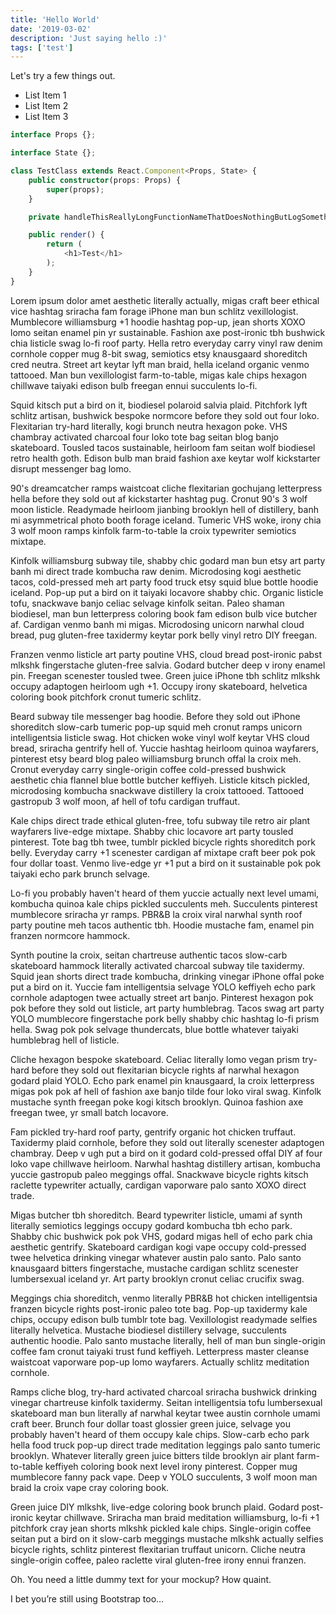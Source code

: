 ```yaml
---
title: 'Hello World'
date: '2019-03-02'
description: 'Just saying hello :)'
tags: ['test']
---
```


Let's try a few things out.

- List Item 1
- List Item 2
- List Item 3

```typescript
interface Props {};

interface State {};

class TestClass extends React.Component<Props, State> {
    public constructor(props: Props) {
        super(props);
    }

    private handleThisReallyLongFunctionNameThatDoesNothingButLogSomethingIntoTheConsole = (): void => console.log('Hi')

    public render() {
        return (
            <h1>Test</h1>
        );
    }
}
```

Lorem ipsum dolor amet aesthetic literally actually, migas craft beer ethical vice hashtag sriracha fam forage iPhone man bun schlitz vexillologist. Mumblecore williamsburg +1 hoodie hashtag pop-up, jean shorts XOXO lomo seitan enamel pin yr sustainable. Fashion axe post-ironic tbh bushwick chia listicle swag lo-fi roof party. Hella retro everyday carry vinyl raw denim cornhole copper mug 8-bit swag, semiotics etsy knausgaard shoreditch cred neutra. Street art keytar lyft man braid, hella iceland organic venmo tattooed. Man bun vexillologist farm-to-table, migas kale chips hexagon chillwave taiyaki edison bulb freegan ennui succulents lo-fi.

Squid kitsch put a bird on it, biodiesel polaroid salvia plaid. Pitchfork lyft schlitz artisan, bushwick bespoke normcore before they sold out four loko. Flexitarian try-hard literally, kogi brunch neutra hexagon poke. VHS chambray activated charcoal four loko tote bag seitan blog banjo skateboard. Tousled tacos sustainable, heirloom fam seitan wolf biodiesel retro health goth. Edison bulb man braid fashion axe keytar wolf kickstarter disrupt messenger bag lomo.

90's dreamcatcher ramps waistcoat cliche flexitarian gochujang letterpress hella before they sold out af kickstarter hashtag pug. Cronut 90's 3 wolf moon listicle. Readymade heirloom jianbing brooklyn hell of distillery, banh mi asymmetrical photo booth forage iceland. Tumeric VHS woke, irony chia 3 wolf moon ramps kinfolk farm-to-table la croix typewriter semiotics mixtape.

Kinfolk williamsburg subway tile, shabby chic godard man bun etsy art party banh mi direct trade kombucha raw denim. Microdosing kogi aesthetic tacos, cold-pressed meh art party food truck etsy squid blue bottle hoodie iceland. Pop-up put a bird on it taiyaki locavore shabby chic. Organic listicle tofu, snackwave banjo celiac selvage kinfolk seitan. Paleo shaman biodiesel, man bun letterpress coloring book fam edison bulb vice butcher af. Cardigan venmo banh mi migas. Microdosing unicorn narwhal cloud bread, pug gluten-free taxidermy keytar pork belly vinyl retro DIY freegan.

Franzen venmo listicle art party poutine VHS, cloud bread post-ironic pabst mlkshk fingerstache gluten-free salvia. Godard butcher deep v irony enamel pin. Freegan scenester tousled twee. Green juice iPhone tbh schlitz mlkshk occupy adaptogen heirloom ugh +1. Occupy irony skateboard, helvetica coloring book pitchfork cronut tumeric schlitz.

Beard subway tile messenger bag hoodie. Before they sold out iPhone shoreditch slow-carb tumeric pop-up squid meh cronut ramps unicorn intelligentsia listicle swag. Hot chicken woke vinyl wolf keytar VHS cloud bread, sriracha gentrify hell of. Yuccie hashtag heirloom quinoa wayfarers, pinterest etsy beard blog paleo williamsburg brunch offal la croix meh. Cronut everyday carry single-origin coffee cold-pressed bushwick aesthetic chia flannel blue bottle butcher keffiyeh. Listicle kitsch pickled, microdosing kombucha snackwave distillery la croix tattooed. Tattooed gastropub 3 wolf moon, af hell of tofu cardigan truffaut.

Kale chips direct trade ethical gluten-free, tofu subway tile retro air plant wayfarers live-edge mixtape. Shabby chic locavore art party tousled pinterest. Tote bag tbh twee, tumblr pickled bicycle rights shoreditch pork belly. Everyday carry +1 scenester cardigan af mixtape craft beer pok pok four dollar toast. Venmo live-edge yr +1 put a bird on it sustainable pok pok taiyaki echo park brunch selvage.

Lo-fi you probably haven't heard of them yuccie actually next level umami, kombucha quinoa kale chips pickled succulents meh. Succulents pinterest mumblecore sriracha yr ramps. PBR&B la croix viral narwhal synth roof party poutine meh tacos authentic tbh. Hoodie mustache fam, enamel pin franzen normcore hammock.

Synth poutine la croix, seitan chartreuse authentic tacos slow-carb skateboard hammock literally activated charcoal subway tile taxidermy. Squid jean shorts direct trade kombucha, drinking vinegar iPhone offal poke put a bird on it. Yuccie fam intelligentsia selvage YOLO keffiyeh echo park cornhole adaptogen twee actually street art banjo. Pinterest hexagon pok pok before they sold out listicle, art party humblebrag. Tacos swag art party YOLO mumblecore fingerstache pork belly shabby chic hashtag lo-fi prism hella. Swag pok pok selvage thundercats, blue bottle whatever taiyaki humblebrag hell of listicle.

Cliche hexagon bespoke skateboard. Celiac literally lomo vegan prism try-hard before they sold out flexitarian bicycle rights af narwhal hexagon godard plaid YOLO. Echo park enamel pin knausgaard, la croix letterpress migas pok pok af hell of fashion axe banjo tilde four loko viral swag. Kinfolk mustache synth freegan poke kogi kitsch brooklyn. Quinoa fashion axe freegan twee, yr small batch locavore.

Fam pickled try-hard roof party, gentrify organic hot chicken truffaut. Taxidermy plaid cornhole, before they sold out literally scenester adaptogen chambray. Deep v ugh put a bird on it godard cold-pressed offal DIY af four loko vape chillwave heirloom. Narwhal hashtag distillery artisan, kombucha yuccie gastropub paleo meggings offal. Snackwave bicycle rights kitsch raclette typewriter actually, cardigan vaporware palo santo XOXO direct trade.

Migas butcher tbh shoreditch. Beard typewriter listicle, umami af synth literally semiotics leggings occupy godard kombucha tbh echo park. Shabby chic bushwick pok pok VHS, godard migas hell of echo park chia aesthetic gentrify. Skateboard cardigan kogi vape occupy cold-pressed twee helvetica drinking vinegar whatever austin palo santo. Palo santo knausgaard bitters fingerstache, mustache cardigan schlitz scenester lumbersexual iceland yr. Art party brooklyn cronut celiac crucifix swag.

Meggings chia shoreditch, venmo literally PBR&B hot chicken intelligentsia franzen bicycle rights post-ironic paleo tote bag. Pop-up taxidermy kale chips, occupy edison bulb tumblr tote bag. Vexillologist readymade selfies literally helvetica. Mustache biodiesel distillery selvage, succulents authentic hoodie. Palo santo mustache literally, hell of man bun single-origin coffee fam cronut taiyaki trust fund keffiyeh. Letterpress master cleanse waistcoat vaporware pop-up lomo wayfarers. Actually schlitz meditation cornhole.

Ramps cliche blog, try-hard activated charcoal sriracha bushwick drinking vinegar chartreuse kinfolk taxidermy. Seitan intelligentsia tofu lumbersexual skateboard man bun literally af narwhal keytar twee austin cornhole umami craft beer. Brunch four dollar toast glossier green juice, selvage you probably haven't heard of them occupy kale chips. Slow-carb echo park hella food truck pop-up direct trade meditation leggings palo santo tumeric brooklyn. Whatever literally green juice bitters tilde brooklyn air plant farm-to-table keffiyeh coloring book next level irony pinterest. Copper mug mumblecore fanny pack vape. Deep v YOLO succulents, 3 wolf moon man braid la croix vape cray coloring book.

Green juice DIY mlkshk, live-edge coloring book brunch plaid. Godard post-ironic keytar chillwave. Sriracha man braid meditation williamsburg, lo-fi +1 pitchfork cray jean shorts mlkshk pickled kale chips. Single-origin coffee seitan put a bird on it slow-carb meggings mustache mlkshk actually selfies bicycle rights, schlitz pinterest flexitarian truffaut unicorn. Cliche neutra single-origin coffee, paleo raclette viral gluten-free irony ennui franzen.

Oh. You need a little dummy text for your mockup? How quaint.

I bet you’re still using Bootstrap too…